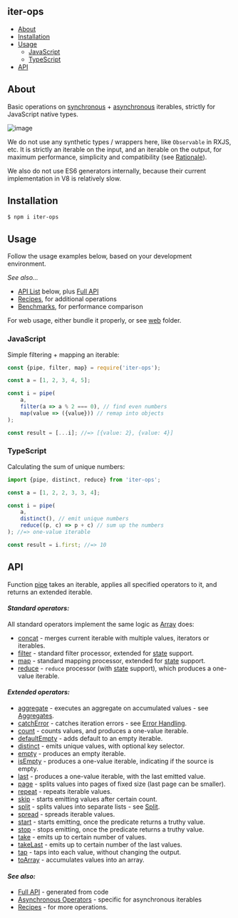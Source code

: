 iter-ops
--------

* [About](#about)
* [Installation](#installation)
* [Usage](#usage)
    * [JavaScript](#javascript)
    * [TypeScript](#typescript)
* [API]

## About

Basic operations on [synchronous] + [asynchronous] iterables, strictly for JavaScript native types.

![image](https://user-images.githubusercontent.com/5108906/142058291-b39d7226-56a4-4df0-8dc1-2ff2c6c18f10.png)

We do not use any synthetic types / wrappers here, like `Observable` in RXJS, etc. It is strictly an iterable on the
input, and an iterable on the output, for maximum performance, simplicity and compatibility (see [Rationale]).

We also do not use ES6 generators internally, because their current implementation in V8 is relatively slow.

## Installation

```
$ npm i iter-ops
```

## Usage

Follow the usage examples below, based on your development environment.

_See also..._

* [API List] below, plus [Full API]
* [Recipes], for additional operations
* [Benchmarks], for performance comparison

For web usage, either bundle it properly, or see [web](./web) folder.

### JavaScript

Simple filtering + mapping an iterable:

```js
const {pipe, filter, map} = require('iter-ops');

const a = [1, 2, 3, 4, 5];

const i = pipe(
    a,
    filter(a => a % 2 === 0), // find even numbers
    map(value => ({value})) // remap into objects
);

const result = [...i]; //=> [{value: 2}, {value: 4}]
```

### TypeScript

Calculating the sum of unique numbers:

```ts
import {pipe, distinct, reduce} from 'iter-ops';

const a = [1, 2, 2, 3, 3, 4];

const i = pipe(
    a,
    distinct(), // emit unique numbers
    reduce((p, c) => p + c) // sum up the numbers
); //=> one-value iterable

const result = i.first; //=> 10
```

## API

Function [pipe] takes an iterable, applies all specified operators to it, and returns an extended iterable.

#### <i>Standard operators:</i>

All standard operators implement the same logic as [Array] does:

* [concat](http://vitaly-t.github.io/iter-ops/modules.html#concat) - merges current iterable with multiple values,
  iterators or iterables.
* [filter](http://vitaly-t.github.io/iter-ops/modules.html#filter) - standard filter processor, extended for [state]
  support.
* [map](http://vitaly-t.github.io/iter-ops/modules.html#map) - standard mapping processor, extended for [state] support.
* [reduce](http://vitaly-t.github.io/iter-ops/modules.html#reduce) - `reduce` processor (with [state] support), which
  produces a one-value iterable.

#### <i>Extended operators:</i>

* [aggregate](http://vitaly-t.github.io/iter-ops/modules.html#aggregate) - executes an aggregate on accumulated values -
  see [Aggregates].
* [catchError](http://vitaly-t.github.io/iter-ops/modules.html#catchError) - catches iteration errors -
  see [Error Handling].
* [count](http://vitaly-t.github.io/iter-ops/modules.html#count) - counts values, and produces a one-value iterable.
* [defaultEmpty](http://vitaly-t.github.io/iter-ops/modules.html#defaultEmpty) - adds default to an empty iterable.
* [distinct](http://vitaly-t.github.io/iter-ops/modules.html#distinct) - emits unique values, with optional key
  selector.
* [empty](http://vitaly-t.github.io/iter-ops/modules.html#empty) - produces an empty iterable.
* [isEmpty](http://vitaly-t.github.io/iter-ops/modules.html#isEmpty) - produces a one-value iterable, indicating if the
  source is empty.
* [last](http://vitaly-t.github.io/iter-ops/modules.html#last) - produces a one-value iterable, with the last emitted
  value.
* [page](http://vitaly-t.github.io/iter-ops/modules.html#page) - splits values into pages of fixed size (last page can
  be smaller).
* [repeat](http://vitaly-t.github.io/iter-ops/modules.html#repeat) - repeats iterable values.
* [skip](http://vitaly-t.github.io/iter-ops/modules.html#skip) - starts emitting values after certain count.
* [split](http://vitaly-t.github.io/iter-ops/modules.html#split) - splits values into separate lists - see [Split].
* [spread](http://vitaly-t.github.io/iter-ops/modules.html#spread) - spreads iterable values.
* [start](http://vitaly-t.github.io/iter-ops/modules.html#start) - starts emitting, once the predicate returns a truthy
  value.
* [stop](http://vitaly-t.github.io/iter-ops/modules.html#stop) - stops emitting, once the predicate returns a truthy
  value.
* [take](http://vitaly-t.github.io/iter-ops/modules.html#take) - emits up to certain number of values.
* [takeLast](http://vitaly-t.github.io/iter-ops/modules.html#takeLast) - emits up to certain number of the last values.
* [tap](http://vitaly-t.github.io/iter-ops/modules.html#tap) - taps into each value, without changing the output.
* [toArray](http://vitaly-t.github.io/iter-ops/modules.html#toArray) - accumulates values into an array.

#### <i>See also:</i>

* [Full API] - generated from code
* [Asynchronous Operators](./src/ops/async) - specific for asynchronous iterables
* [Recipes] - for more operations.

[API]:#api

[API List]:#api

[Full API]:https://vitaly-t.github.io/iter-ops

[Error Handling]:https://github.com/vitaly-t/iter-ops/wiki/Error-Handling

[Iterable]:https://javascript.info/iterable

[Iterables]:https://javascript.info/iterable

[Array]:https://developer.mozilla.org/en-US/docs/Web/JavaScript/Reference/Global_Objects/Array

[WiKi]:https://github.com/vitaly-t/iter-ops/wiki

[pipe]:https://github.com/vitaly-t/iter-ops/blob/main/src/pipe.ts

[Recipes]:https://github.com/vitaly-t/iter-ops/wiki/Recipes

[state]:https://github.com/vitaly-t/iter-ops/wiki/Iteration-State

[Aggregates]:https://github.com/vitaly-t/iter-ops/wiki/Aggregates

[Split]:https://github.com/vitaly-t/iter-ops/wiki/Split

[Benchmarks]:./benchmarks

[Asynchronous Iterables]:https://github.com/vitaly-t/iter-ops/wiki/Asynchronous-Iterables

[synchronous]:https://javascript.info/iterable

[asynchronous]:https://javascript.info/async-iterators-generators#async-iterables

[Rationale]:https://github.com/vitaly-t/iter-ops/wiki/Rationale
